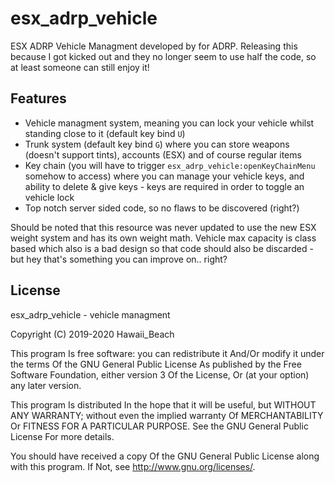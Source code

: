# esx_adrp_vehicle

ESX ADRP Vehicle Managment developed by for ADRP. Releasing this because I got kicked out and they no longer seem to use half the code, so at least someone can still enjoy it!

## Features

- Vehicle managment system, meaning you can lock your vehicle whilst standing close to it (default key bind `U`)
- Trunk system (default key bind `G`) where you can store weapons (doesn't support tints), accounts (ESX) and of course regular items
- Key chain (you will have to trigger `esx_adrp_vehicle:openKeyChainMenu` somehow to access) where you can manage your vehicle keys, and ability to delete & give keys - keys are required in order to toggle an vehicle lock
- Top notch server sided code, so no flaws to be discovered (right?)

Should be noted that this resource was never updated to use the new ESX weight system and has its own weight math. Vehicle max capacity is class based which also is a bad design so that code should also be discarded - but hey that's something you can improve on.. right?

## License

esx_adrp_vehicle - vehicle managment

Copyright (C) 2019-2020 Hawaii_Beach

This program Is free software: you can redistribute it And/Or modify it under the terms Of the GNU General Public License As published by the Free Software Foundation, either version 3 Of the License, Or (at your option) any later version.

This program Is distributed In the hope that it will be useful, but WITHOUT ANY WARRANTY; without even the implied warranty Of MERCHANTABILITY Or FITNESS FOR A PARTICULAR PURPOSE. See the GNU General Public License For more details.

You should have received a copy Of the GNU General Public License along with this program. If Not, see http://www.gnu.org/licenses/.
